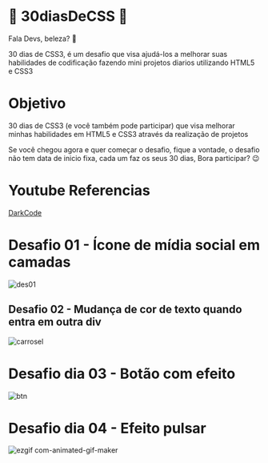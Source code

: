 <h1>🚀 30diasDeCSS 🚀</h1>
Fala Devs, beleza? 🖖

30 dias de CSS3, é um desafio que visa ajudá-los a melhorar suas habilidades de codificação fazendo mini projetos diarios utilizando HTML5 e CSS3

<h1>Objetivo</h1>
30 dias de CSS3 (e você também pode participar) que visa melhorar minhas habilidades em HTML5 e CSS3 através da realização de projetos

Se você chegou agora e quer começar o desafio, fique a vontade, o desafio não tem data de inicio fixa, cada um faz os seus 30 dias, Bora participar? 😉

<h1>Youtube Referencias</h1>
<a href="https://www.youtube.com/@DarkCodeOnline/videos"><p>DarkCode</p></a>


<h1>Desafio 01 - Ícone de mídia social em camadas</h1>

![des01](https://github.com/Emanoel029/Desafio30css/assets/138140487/44c4a0d0-8064-4fa6-89fb-06818f4fab6b)

<h2>Desafio 02  - Mudança de cor de texto quando entra em outra div</h2>

![carrosel](https://github.com/Emanoel029/Desafio30css/assets/138140487/1ddd4a23-4cae-4c20-b00a-ff874fcde759)

<h1>Desafio dia 03 - Botão com efeito</h1>

![btn](https://github.com/Emanoel029/Desafio30css/assets/138140487/f787c01a-5771-4245-a744-9a2c4130f108)

<h1>Desafio dia 04 - Efeito pulsar</h1>

![ezgif com-animated-gif-maker](https://github.com/Emanoel029/Desafio30css/assets/138140487/79b3334c-6a0e-42aa-b3bf-f4787d658601)


